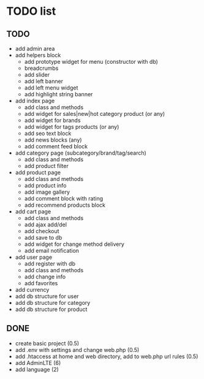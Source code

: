 # TODO list

## TODO
- add admin area
- add helpers block
    - add prototype widget for menu (constructor with db)
    - breadcrumbs
    - add slider
    - add left banner
    - add left menu widget
    - add highlight string banner
- add index page
    - add class and methods
    - add widget for sales|new|hot category product (or any)
    - add widget for brands
    - add widget for tags products (or any)
    - add seo text block
    - add news blocks (any)
    - add comment feed block
- add category page (subcategory/brand/tag/search)
    - add class and methods
    - add product filter
- add product page
    - add class and methods
    - add product info
    - add image gallery
    - add comment block with rating
    - add recommend products block
- add cart page
    - add class and methods
    - add ajax add/del
    - add checkout
    - add save to db
    - add widget for change method delivery
    - add email notification
- add user page
    - add register with db
    - add class and methods
    - add change info
    - add favorites
- add currency
- add db structure for user
- add db structure for category
- add db structure for product
    
## DONE
- create basic project (0.5)
- add .env with settings and change web.php (0.5)
- add .htaccess at home and web directory, add to web.php url rules (0.5)
- add AdminLTE (6)
- add language (2)


